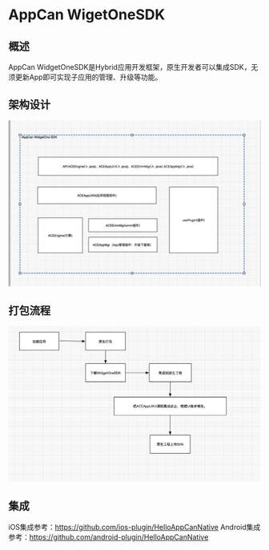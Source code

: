 
# AppCan WigetOneSDK


## 概述

AppCan WidgetOneSDK是Hybrid应用开发框架，原生开发者可以集成SDK，无须更新App即可实现子应用的管理、升级等功能。

## 架构设计

![Markdown](img/archnew.jpg)

## 打包流程

![Markdown](img/flow.jpg)

## 集成

iOS集成参考：https://github.com/ios-plugin/HelloAppCanNative
Android集成参考：https://github.com/android-plugin/HelloAppCanNative
